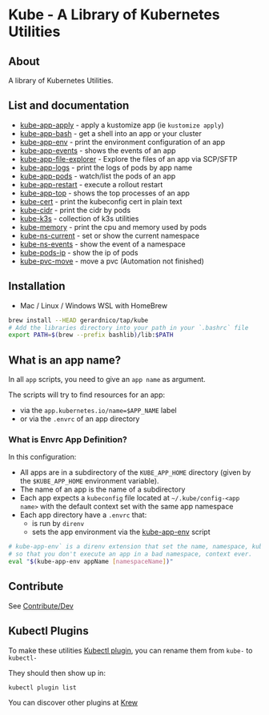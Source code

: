 # Kube - A Library of Kubernetes Utilities


## About

A library of Kubernetes Utilities.


## List and documentation


* [kube-app-apply](docs/kube-app-apply.md) - apply a kustomize app (ie `kustomize apply`)
* [kube-app-bash](docs/kube-app-bash.md) - get a shell into an app or your cluster
* [kube-app-env](docs/kube-app-env.md) - print the environment configuration of an app 
* [kube-app-events](docs/kube-app-events.md) - shows the events of an app
* [kube-app-file-explorer](docs/kube-app-file-explorer.md) - Explore the files of an app via SCP/SFTP
* [kube-app-logs](docs/kube-app-logs.md) - print the logs of pods by app name
* [kube-app-pods](docs/kube-app-pods.md) - watch/list the pods of an app
* [kube-app-restart](docs/kube-app-restart.md) - execute a rollout restart
* [kube-app-top](docs/kube-app-top.md) - shows the top processes of an app
* [kube-cert](docs/kube-cert.md) - print the kubeconfig cert in plain text
* [kube-cidr](docs/kube-cidr.md) - print the cidr by pods
* [kube-k3s](docs/kube-cidr.md) - collection of k3s utilities
* [kube-memory](docs/kube-memory.md) - print the cpu and memory used by pods
* [kube-ns-current](docs/kube-ns-current.md) - set or show the current namespace
* [kube-ns-events](docs/kube-ns-events.md) - show the event of a namespace
* [kube-pods-ip](docs/kube-pods-ip.md) - show the ip of pods
* [kube-pvc-move](docs/kube-pvc-move.md) - move a pvc (Automation not finished)



## Installation

* Mac / Linux / Windows WSL with HomeBrew
```bash
brew install --HEAD gerardnico/tap/kube
# Add the libraries directory into your path in your `.bashrc` file
export PATH=$(brew --prefix bashlib)/lib:$PATH
```

## What is an app name?

In all `app` scripts, you need to give an `app name` as argument.

The scripts will try to find resources for an app:
* via the `app.kubernetes.io/name=$APP_NAME` label
* or via the `.envrc` of an app directory


### What is Envrc App Definition?

In this configuration:
* All apps are in a subdirectory of the `KUBE_APP_HOME` directory (given by the `$KUBE_APP_HOME` environment variable).
* The name of an app is the name of a subdirectory
* Each app expects a `kubeconfig` file located at `~/.kube/config-<app name>` with the default context set with the same app namespace
* Each app directory have a `.envrc` that:
  * is run by `direnv` 
  * sets the app environment via the [kube-app-env](docs/kube-app-env.md) script
```bash
# kube-app-env` is a direnv extension that set the name, namespace, kubeconfig and directory of an app as environment
# so that you don't execute an app in a bad namespace, context ever. 
eval "$(kube-app-env appName [namespaceName])"
```


## Contribute 

See [Contribute/Dev](contribute.md)

## Kubectl Plugins

To make these utilities [Kubectl plugin](https://kubernetes.io/docs/tasks/extend-kubectl/kubectl-plugins/), 
you can rename them from `kube-` to `kubectl-`

They should then show up in:
```bash
kubectl plugin list
```


You can discover other plugins at [Krew](https://krew.sigs.k8s.io/plugins/)
